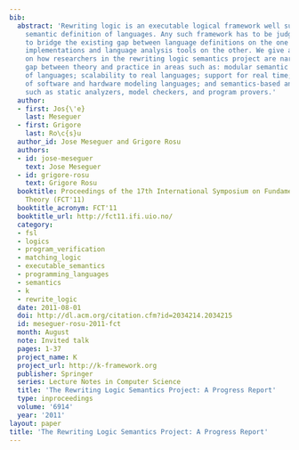 ```yaml
---
bib:
  abstract: 'Rewriting logic is an executable logical framework well suited for the
    semantic definition of languages. Any such framework has to be judged by its effectiveness
    to bridge the existing gap between language definitions on the one hand, and language
    implementations and language analysis tools on the other. We give a progress report
    on how researchers in the rewriting logic semantics project are narrowing the
    gap between theory and practice in areas such as: modular semantic definitions
    of languages; scalability to real languages; support for real time; semantics
    of software and hardware modeling languages; and semantics-based analysis tools
    such as static analyzers, model checkers, and program provers.'
  author:
  - first: Jos{\'e}
    last: Meseguer
  - first: Grigore
    last: Ro\c{s}u
  author_id: Jose Meseguer and Grigore Rosu
  authors:
  - id: jose-meseguer
    text: Jose Meseguer
  - id: grigore-rosu
    text: Grigore Rosu
  booktitle: Proceedings of the 17th International Symposium on Fundamentals of Computation
    Theory (FCT'11)
  booktitle_acronym: FCT'11
  booktitle_url: http://fct11.ifi.uio.no/
  category:
  - fsl
  - logics
  - program_verification
  - matching_logic
  - executable_semantics
  - programming_languages
  - semantics
  - k
  - rewrite_logic
  date: 2011-08-01
  doi: http://dl.acm.org/citation.cfm?id=2034214.2034215
  id: meseguer-rosu-2011-fct
  month: August
  note: Invited talk
  pages: 1-37
  project_name: K
  project_url: http://k-framework.org
  publisher: Springer
  series: Lecture Notes in Computer Science
  title: 'The Rewriting Logic Semantics Project: A Progress Report'
  type: inproceedings
  volume: '6914'
  year: '2011'
layout: paper
title: 'The Rewriting Logic Semantics Project: A Progress Report'
---
```


